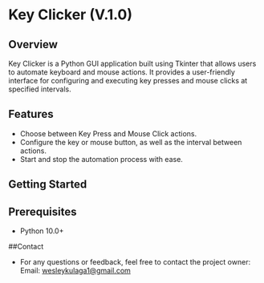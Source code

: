 # Key Clicker (V.1.0)

## Overview

Key Clicker is a Python GUI application built using Tkinter that allows users to automate keyboard and mouse actions. It provides a user-friendly interface for configuring and executing key presses and mouse clicks at specified intervals.

## Features

- Choose between Key Press and Mouse Click actions.
- Configure the key or mouse button, as well as the interval between actions.
- Start and stop the automation process with ease.

## Getting Started

## Prerequisites

- Python 10.0+

##Contact

- For any questions or feedback, feel free to contact the project owner:
    Email: wesleykulaga1@gmail.com